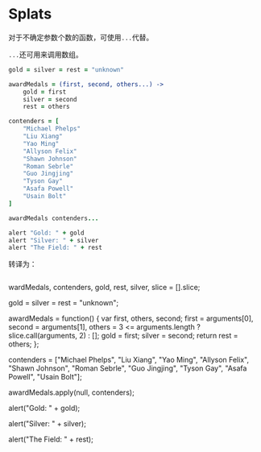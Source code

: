 # Splats

对于不确定参数个数的函数，可使用`...`代替。

`...`还可用来调用数组。

```coffee
gold = silver = rest = "unknown"

awardMedals = (first, second, others...) ->
    gold = first
    silver = second
    rest = others

contenders = [
    "Michael Phelps"
    "Liu Xiang"
    "Yao Ming"
    "Allyson Felix"
    "Shawn Johnson"
    "Roman Sebrle"
    "Guo Jingjing"
    "Tyson Gay"
    "Asafa Powell"
    "Usain Bolt"
]

awardMedals contenders...

alert "Gold: " + gold
alert "Silver: " + silver
alert "The Field: " + rest
```

转译为：

```js

```

wardMedals, contenders, gold, rest, silver,
	slice = \[].slice;

gold = silver = rest = "unknown";

awardMedals = function() {
	var first, others, second;
	first = arguments[0], second = arguments[1], others = 3 \<= arguments.length ? slice.call(arguments, 2) : \[];
	gold = first;
	silver = second;
	return rest = others;
};

contenders = ["Michael Phelps", "Liu Xiang", "Yao Ming", "Allyson Felix", "Shawn Johnson", "Roman Sebrle", "Guo Jingjing", "Tyson Gay", "Asafa Powell", "Usain Bolt"];

awardMedals.apply(null, contenders);

alert("Gold: " + gold);

alert("Silver: " + silver);

alert("The Field: " + rest);

```

```
